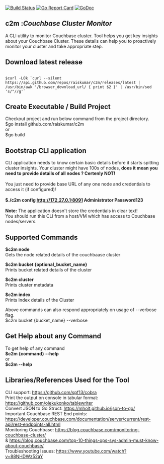 [![Build Status](https://secure.travis-ci.org/raiskumar/c2m.png)](http://travis-ci.org/raiskumar/c2m)
[![Go Report Card](https://goreportcard.com/badge/github.com/raiskumar/c2m)](https://goreportcard.com/report/github.com/raiskumar/c2m)
[![GoDoc](https://godoc.org/github.com/raiskumar/c2m?status.svg)](https://godoc.org/github.com/raiskumar/c2m)

## c2m :<i>Couchbase Cluster Monitor</i>

A CLI utility to monitor Couchbase cluster. Tool helps you get key insights about your Couchbase Cluster. These details can help you to proactively monitor your cluster and take appropriate step. 

## Download latest release
<code>
$curl -LOk `curl --silent https://api.github.com/repos/raiskumar/c2m/releases/latest | /usr/bin/awk '/browser_download_url/ { print $2 }' | /usr/bin/sed 's/"//g'`
</code>

## Create Executable / Build Project
Checkout project and run below command from the project directory.
<br/> $go install github.com/raiskumar/c2m
<br/> or
<br/> $go build

## Bootstrap CLI application
CLI application needs to know certain basic details before it starts spitting cluster insights. Your cluster might have 100s of nodes, <b>does it mean you need to provide details of all nodes ? Certenly NOT!</b>
<br />
<br /> You just need to provide base URL of any one node and credentials to access it (if configured)!
<br />
<br/> <b>$./c2m config http://172.27.0.1:8091 Administrator Password123</b>
<br />
<br /> <b>Note:</b> The application doesn't store the credentials in clear text!
<br /> You should run this CLI from a host/VM which has access to Couchbase nodes/servers.

## Supported Commands
<b>$c2m node</b>
<br/> Gets the node related details of the couchbaase cluster

<b>$c2m bucket {optional_bucket_name}</b>
<br/> Prints bucket related details of the cluster

<b>$c2m cluster</b>
<br/> Prints cluster metadata

<b>$c2m index</b>
<br/> Prints Index details of the Cluster

Above commands can also respond appropriately on usage of --verbose flag. 
<br/> $c2m bucket {bucket_name} --verbose

## Get Help about any Command
To get help of any command
<br /> <b> $c2m {command} --help </b>
<br /> or
<br /> <b> $c2m --help</b>


## Libraries/References Used for the Tool
CLI support: https://github.com/spf13/cobra
<br />Print the output on console in tabular format: https://github.com/olekukonko/tablewriter
<br />Convert JSON to Go Struct: https://mholt.github.io/json-to-go/
<br />Important Couchbase REST End points: https://developer.couchbase.com/documentation/server/current/rest-api/rest-endpoints-all.html
<br />Monitoring Couchbase: https://blog.couchbase.com/monitoring-couchbase-cluster/ 
<br />& https://blog.couchbase.com/top-10-things-ops-sys-admin-must-know-about-couchbase/
<br />Troubleshooting Issues: https://www.youtube.com/watch?v=88NHDWz52aY
